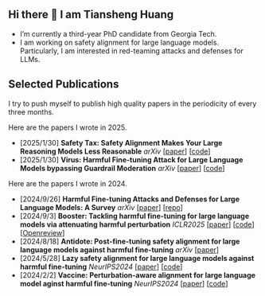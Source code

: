 ## Hi there 👋 I am Tiansheng Huang

- I’m currently a third-year PhD candidate from Georgia Tech.
- I am working on safety alignment for large language models. Particularly, I am interested in red-teaming attacks and defenses for LLMs.

## Selected Publications
I try to push myself to publish high quality papers in the periodicity of every three months. 

Here are the papers I wrote in 2025.

- [2025/1/30]  **Safety Tax: Safety Alignment Makes Your Large Reasoning Models Less Reasonable** *arXiv* [[paper](https://arxiv.org/abs/2503.00555)] [[code](https://github.com/git-disl/Safety-Tax)] 
- [2025/1/30]  **Virus: Harmful Fine-tuning Attack for Large Language Models bypassing Guardrail Moderation** *arXiv* [[paper](https://arxiv.org/abs/2501.17433)] [[code](https://github.com/git-disl/Virus)] 

Here are the papers I wrote in 2024. 
- [2024/9/26] **Harmful Fine-tuning Attacks and Defenses for Large Language Models: A Survey** *arXiv* [[paper](https://arxiv.org/html/2409.18169v2)] [[repo](https://github.com/git-disl/awesome_LLM-harmful-fine-tuning-papers)]
- [2024/9/3] **Booster: Tackling harmful fine-tuning for large language models via attenuating harmful perturbation** *ICLR2025* [[paper](https://arxiv.org/abs/2409.01586)] [[code](https://github.com/git-disl/Booster)] [[Openreview](https://openreview.net/forum?id=tTPHgb0EtV)] 
- [2024/8/18] **Antidote: Post-fine-tuning safety alignment for large language models against harmful fine-tuning** *arXiv* [[paper](https://arxiv.org/abs/2408.09600)] 
- [2024/5/28] **Lazy safety alignment for large language models against harmful fine-tuning** *NeurIPS2024* [[paper](https://arxiv.org/abs/2405.18641)] [[code](https://github.com/git-disl/Lisa)]
- [2024/2/2] **Vaccine: Perturbation-aware alignment for large language model aginst harmful fine-tuning** *NeurIPS2024* [[paper](https://arxiv.org/abs/2402.01109)] [[code](https://github.com/git-disl/Vaccine)] 



